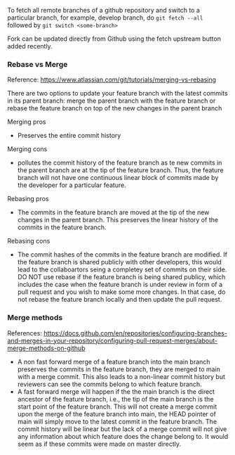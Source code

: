 To fetch all remote branches of a github repository and switch to a particular branch, for example, develop branch, do `git fetch --all` followed by `git switch <some-branch>`

Fork can be updated directly from Github using the fetch upstream button added recently. 

### Rebase vs Merge

Reference: https://www.atlassian.com/git/tutorials/merging-vs-rebasing 

There are two options to update your feature branch with the latest commits in its parent branch: merge the parent branch with the feature branch or rebase the feature branch on top of the new changes in the parent branch

Merging pros
- Preserves the entire commit history

Merging cons
- pollutes the commit history of the feature branch as te new commits in the parent branch are at the tip of the feature branch. Thus, the feature branch will not have one continuous linear block of commits made by the developer for a particular feature. 

Rebasing pros
- The commits in the feature branch are moved at the tip of the new changes in the parent branch. This preserves the linear history of the commits in the feature branch.

Rebasing cons
- The commit hashes of the commits in the feature branch are modified. If the feature branch is shared publicly with other developers, this would lead to the collaboartors seing a completey set of commits on their side. DO NOT use rebase if the feature branch is being shared publicy, which includes the case when the feature branch is under review in form of a pull request and you wish to make some more changes. In that case, do not rebase the feature branch locally and then update the pull request.

### Merge methods

References: https://docs.github.com/en/repositories/configuring-branches-and-merges-in-your-repository/configuring-pull-request-merges/about-merge-methods-on-github

- A non fast forward merge of a feature branch into the main branch preserves the commits in the feature branch, they are merged to main with a merge commit. This also leads to a non-linear commit history but reviewers can see the commits belong to which feature branch.
- A fast forward merge will happen if the the main branch is the direct ancestor of the feature branch, i.e., the tip of the main branch is the start point of the feature branch. This will not create a merge commit upon the merge of the feature branch into main, the HEAD pointer of main will simply move to the latest commit in the feature branch. The commit history will be linear but the lack of a merge commit will not give any information about which feature does the change belong to. It would seem as if these commits were made on master directly.  

